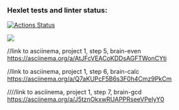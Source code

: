 ### Hexlet tests and linter status:
[![Actions Status](https://github.com/alsuibr/frontend-project-44/workflows/hexlet-check/badge.svg)](https://github.com/alsuibr/frontend-project-44/actions)

<a href="https://codeclimate.com/github/alsuibr/frontend-project-44/maintainability"><img src="https://api.codeclimate.com/v1/badges/64729f5a99f88a181665/maintainability" /></a>

//link to asciinema, project 1, step 5, brain-even
https://asciinema.org/a/AtJFcVEACoKDDsAGFTWonCYti

//link to asciinema, project 1, step 6, brain-calc
https://asciinema.org/a/Q7aKUPcF5B6s3F0h4Cmz9PkCm

////link to asciinema, project 1, step 7, brain-gcd
https://asciinema.org/a/J5tznOkxwRUAPPRseeVPelyY0